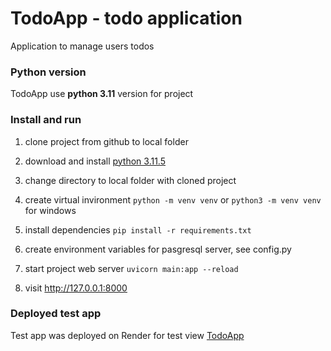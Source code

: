 # TodoApp - todo application

Application to manage users todos

### Python version

TodoApp use **python 3.11** version for project

### Install and run

1. clone project from github to local folder

2. download and install [python 3.11.5](https://www.python.org/ftp/python/3.11.5/python-3.11.5-amd64.exe)

3. change directory to local folder with cloned project

4. create virtual invironment `python -m venv venv` or `python3 -m venv venv` for windows

5. install dependencies `pip install -r requirements.txt`

6. create environment variables for pasgresql server, see config.py

7. start project web server `uvicorn main:app --reload`

8. visit http://127.0.0.1:8000

### Deployed test app

Test app was deployed on Render for test view [TodoApp](https://todoapp-n7y6.onrender.com/)

   
